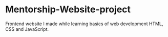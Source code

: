 # Mentorship-Website-project
Frontend website I made while learning basics of web development HTML, CSS and JavaScript.
